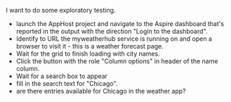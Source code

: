 I want to do some exploratory testing.  
- launch the AppHost project and navigate to the Aspire dashboard that's reported in the output with the direction "Login to the dashboard".  
- Identify to URL the myweatherhub service is running on and open a browser to visit it - this is a weather forecast page. 
- Wait for the grid to finish loading with city names.  
- Click the button with the role "Column options" in header of the name column.  
- Wait for a search box to appear
- fill in the search text for "Chicago". 
- are there entries available for Chicago in the weather app?
